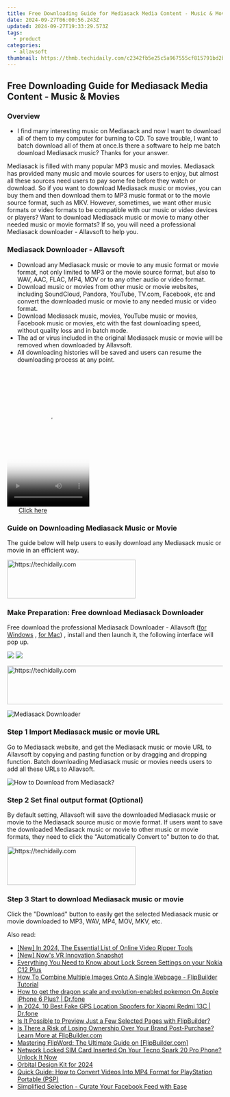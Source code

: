 ```yaml
---
title: Free Downloading Guide for Mediasack Media Content - Music & Movies
date: 2024-09-27T06:00:56.243Z
updated: 2024-09-27T19:33:29.573Z
tags:
  - product
categories:
  - allavsoft
thumbnail: https://thmb.techidaily.com/c2342fb5e25c5a967555cf815791bd2b9698b049e69b2eb389ba72dc308a7ad2.jpeg
---
```


## Free Downloading Guide for Mediasack Media Content - Music & Movies

### Overview

* I find many interesting music on Mediasack and now I want to download all of them to my computer for burning to CD. To save trouble, I want to batch download all of them at once.Is there a software to help me batch download Mediasack music? Thanks for your answer.

Mediasack is filled with many popular MP3 music and movies. Mediasack has provided many music and movie sources for users to enjoy, but almost all these sources need users to pay some fee before they watch or download. So if you want to download Mediasack music or movies, you can buy them and then download them to MP3 music format or to the movie source format, such as MKV. However, sometimes, we want other music formats or video formats to be compatible with our music or video devices or players? Want to download Mediasack music or movie to many other needed music or movie formats? If so, you will need a professional Mediasack downloader - Allavsoft to help you.

### Mediasack Downloader - Allavsoft

* Download any Mediasack music or movie to any music format or movie format, not only limited to MP3 or the movie source format, but also to WAV, AAC, FLAC, MP4, MOV or to any other audio or video format.
* Download music or movies from other music or movie websites, including SoundCloud, Pandora, YouTube, TV.com, Facebook, etc and convert the downloaded music or movie to any needed music or video format.
* Download Mediasack music, movies, YouTube music or movies, Facebook music or movies, etc with the fast downloading speed, without quality loss and in batch mode.
* The ad or virus included in the original Mediasack music or movie will be removed when downloaded by Allavsoft.
* All downloading histories will be saved and users can resume the downloading process at any point.

<!-- affiliate ads begin -->
<span id="1702748">
					<video width="192" height="320" style="cursor:pointer"
           poster="//a.impactradius-go.com/display-clicktoplayimage/1702748.png"
           onclick="if(!this.playClicked){this.play();this.setAttribute('controls',true);this.playClicked=true;}">
	   <source src="//a.impactradius-go.com/display-ad/18544-1702748">
	   <img src="//a.impactradius-go.com/display-clicktoplayimage/1702748.png" style="border: none; height: 100%; width: 100%; object-fit: contain">
	</video>
	<div style="width:120px;text-align:center"><a href="javascript:window.open(decodeURIComponent('https%3A%2F%2Ftwopages.pxf.io%2Fc%2F5597632%2F1702748%2F18544'), '_blank');void(0);">Click here</a></div>
</span>
<img height="0" width="0" src="https://imp.pxf.io/i/5597632/1702748/18544" style="position:absolute;visibility:hidden;" border="0" />
<!-- affiliate ads end -->

### Guide on Downloading Mediasack Music or Movie

The guide below will help users to easily download any Mediasack music or movie in an efficient way.

<!-- affiliate ads begin -->
<a href="https://aligracehair.sjv.io/c/5597632/2115946/19272" target="_top" id="2115946">
  <img src="//a.impactradius-go.com/display-ad/19272-2115946" border="0" alt="https://techidaily.com" width="300" height="90"/>
</a>
<img height="0" width="0" src="https://aligracehair.sjv.io/i/5597632/2115946/19272" style="position:absolute;visibility:hidden;" border="0" />
<!-- affiliate ads end -->

### Make Preparation: Free download Mediasack Downloader

Free download the professional Mediasack Downloader - Allavsoft ([for Windows](https://tools.techidaily.com/allavsoft/products/) , [for Mac](https://tools.techidaily.com/allavsoft/products/)) , install and then launch it, the following interface will pop up.

[![](https://www.allavsoft.com/how-to/../images/how-to/free-download-win.jpg)](https://tools.techidaily.com/allavsoft/products/) [![](https://www.allavsoft.com/how-to/../images/how-to/free-download-mac.jpg)](https://tools.techidaily.com/allavsoft/products/)

<!-- affiliate ads begin -->
<a href="https://ephamedtechinc.pxf.io/c/5597632/2139322/26400" target="_top" id="2139322">
  <img src="//a.impactradius-go.com/display-ad/26400-2139322" border="0" alt="https://techidaily.com" width="728" height="90"/>
</a>
<img height="0" width="0" src="https://ephamedtechinc.pxf.io/i/5597632/2139322/26400" style="position:absolute;visibility:hidden;" border="0" />
<!-- affiliate ads end -->

![Mediasack Downloader](https://www.allavsoft.com/how-to/../images/allavsoft/screen-shot-600.jpg)

### Step 1 Import Mediasack music or movie URL

Go to Mediasack website, and get the Mediasack music or movie URL to Allavsoft by copying and pasting function or by dragging and dropping function. Batch downloading Mediasack music or movies needs users to add all these URLs to Allavsoft.

![How to Download from Mediasack?](https://www.allavsoft.com/how-to/../images/how-to/download-rtmp-video/download-rtmp-video.jpg)

### Step 2 Set final output format (Optional)

By default setting, Allavsoft will save the downloaded Mediasack music or movie to the Mediasack source music or movie format. If users want to save the downloaded Mediasack music or movie to other music or movie formats, they need to click the "Automatically Convert to" button to do that.

<!-- affiliate ads begin -->
<a href="https://aligracehair.sjv.io/c/5597632/1925565/19272" target="_top" id="1925565">
  <img src="//a.impactradius-go.com/display-ad/19272-1925565" border="0" alt="https://techidaily.com" width="300" height="90"/>
</a>
<img height="0" width="0" src="https://aligracehair.sjv.io/i/5597632/1925565/19272" style="position:absolute;visibility:hidden;" border="0" />
<!-- affiliate ads end -->

### Step 3 Start to download Mediasack music or movie

Click the "Download" button to easily get the selected Mediasack music or movie downloaded to MP3, WAV, MP4, MOV, MKV, etc.

<ins class="adsbygoogle"
     style="display:block"
     data-ad-format="autorelaxed"
     data-ad-client="ca-pub-7571918770474297"
     data-ad-slot="1223367746"></ins>

<ins class="adsbygoogle"
     style="display:block"
     data-ad-client="ca-pub-7571918770474297"
     data-ad-slot="8358498916"
     data-ad-format="auto"
     data-full-width-responsive="true"></ins>

<span class="atpl-alsoreadstyle">Also read:</span>
<div><ul>
<li><a href="https://youtube-tips.techidaily.com/n-2024-the-essential-list-of-online-video-ripper-tools/"><u>[New] In 2024, The Essential List of Online Video Ripper Tools</u></a></li>
<li><a href="https://extra-approaches.techidaily.com/new-nows-vr-innovation-snapshot/"><u>[New] Now's VR Innovation Snapshot</u></a></li>
<li><a href="https://easy-unlock-android.techidaily.com/everything-you-need-to-know-about-lock-screen-settings-on-your-nokia-c12-plus-by-drfone-android/"><u>Everything You Need to Know about Lock Screen Settings on your Nokia C12 Plus</u></a></li>
<li><a href="https://win-special.techidaily.com/how-to-combine-multiple-images-onto-a-single-webpage-flipbuilder-tutorial/"><u>How To Combine Multiple Images Onto A Single Webpage - FlipBuilder Tutorial</u></a></li>
<li><a href="https://ios-pokemon-go.techidaily.com/how-to-get-the-dragon-scale-and-evolution-enabled-pokemon-on-apple-iphone-6-plus-drfone-by-drfone-virtual-ios/"><u>How to get the dragon scale and evolution-enabled pokemon On Apple iPhone 6 Plus? | Dr.fone</u></a></li>
<li><a href="https://fake-location.techidaily.com/in-2024-10-best-fake-gps-location-spoofers-for-xiaomi-redmi-13c-drfone-by-drfone-virtual-android/"><u>In 2024, 10 Best Fake GPS Location Spoofers for Xiaomi Redmi 13C | Dr.fone</u></a></li>
<li><a href="https://win-special.techidaily.com/is-it-possible-to-preview-just-a-few-selected-pages-with-flipbuilder/"><u>Is It Possible to Preview Just a Few Selected Pages with FlipBuilder?</u></a></li>
<li><a href="https://win-special.techidaily.com/is-there-a-risk-of-losing-ownership-over-your-brand-post-purchase-learn-more-at-flipbuildercom/"><u>Is There a Risk of Losing Ownership Over Your Brand Post-Purchase? Learn More at FlipBuilder.com</u></a></li>
<li><a href="https://win-special.techidaily.com/mastering-flipword-the-ultimate-guide-on-flipbuildercom/"><u>Mastering FlipWord: The Ultimate Guide on [FlipBuilder.com]</u></a></li>
<li><a href="https://sim-unlock.techidaily.com/network-locked-sim-card-inserted-on-your-tecno-spark-20-pro-phone-unlock-it-now-by-drfone-android/"><u>Network Locked SIM Card Inserted On Your Tecno Spark 20 Pro Phone? Unlock It Now</u></a></li>
<li><a href="https://fox-direct.techidaily.com/orbital-design-kit-for-2024/"><u>Orbital Design Kit for 2024</u></a></li>
<li><a href="https://media-tips.techidaily.com/quick-guide-how-to-convert-videos-into-mp4-format-for-playstation-portable-psp/"><u>Quick Guide: How to Convert Videos Into MP4 Format for PlayStation Portable (PSP)</u></a></li>
<li><a href="https://facebook.techidaily.com/simplified-selection-curate-your-facebook-feed-with-ease/"><u>Simplified Selection - Curate Your Facebook Feed with Ease</u></a></li>
</ul></div>

